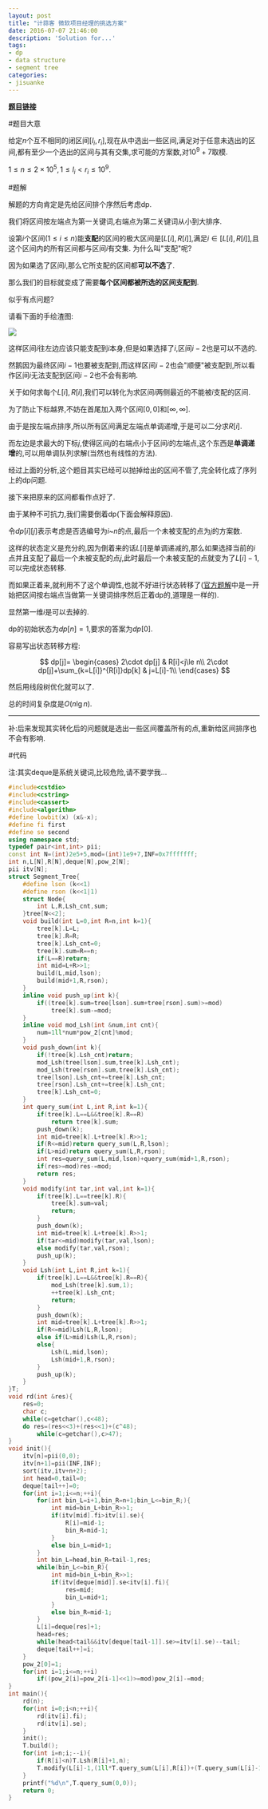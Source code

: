 ```yaml
---
layout: post
title: "计蒜客 微软项目经理的挑选方案"
date: 2016-07-07 21:46:00
description: 'Solution for...'
tags:
- dp
- data structure
- segment tree
categories:
- jisuanke
---
```


[**题目链接**](https://nanti.jisuanke.com/t/11218)

#题目大意

给定$n$个互不相同的闭区间$[l_i,r_i]$,现在从中选出一些区间,满足对于任意未选出的区间,都有至少一个选出的区间与其有交集,求可能的方案数,对$10^9+7$取模.

$1\le n\le2\times10^5,1\le l_i<r_i\le10^9.$

#题解

解题的方向肯定是先给区间排个序然后考虑dp.

我们将区间按左端点为第一关键词,右端点为第二关键词从小到大排序.

设第$i$个区间($1\le i\le n$)能**支配**的区间的极大区间是$[L[i],R[i]]$,满足$i\in[L[i],R[i]]$,且这个区间内的所有区间都与区间$i$有交集.
为什么叫"支配"呢?

因为如果选了区间$i$,那么它所支配的区间都**可以不选**了.

那么我们的目标就变成了需要**每个区间都被所选的区间支配到**.

似乎有点问题?

请看下面的手绘渣图:

![](http://kyleyoung-ymj.cf/assets/img/upload/jisuanke-select.png)

这样区间$i$往左边应该只能支配到$i$本身,但是如果选择了$i$,区间$i-2$也是可以不选的.

然鹅因为最终区间$i-1$也要被支配到,而这样区间$i-2$也会"顺便"被支配到,所以看作区间$i$无法支配到区间$i-2$也不会有影响.

关于如何求每个$L[i],R[i]$,我们可以转化为求区间$i$两侧最近的不能被$i$支配的区间.

为了防止下标越界,不妨在首尾加入两个区间$[0,0]$和$[\infty,\infty]$.

由于是按左端点排序,所以所有区间满足左端点单调递增,于是可以二分求$R[i]$.

而左边是求最大的下标$j$,使得区间$j$的右端点小于区间$i$的左端点,这个东西是**单调递增**的,可以用单调队列求解(当然也有线性的方法).

经过上面的分析,这个题目其实已经可以抛掉给出的区间不管了,完全转化成了序列上的dp问题.

接下来把原来的区间都看作点好了.

由于某种不可抗力,我们需要倒着dp(下面会解释原因).

令$dp[i][j]$表示考虑是否选编号为$i$~$n$的点,最后一个未被支配的点为$j$的方案数.

这样的状态定义是充分的,因为倒着来的话$L[i]$是单调递减的,那么如果选择当前的$i$点并且支配了最后一个未被支配的点$j$,此时最后一个未被支配的点就变为了$L[i]-1$,可以完成状态转移.

而如果正着来,就利用不了这个单调性,也就不好进行状态转移了([官方题解](http://blog.jisuanke.com/?p=229)中是一开始把区间按右端点当做第一关键词排序然后正着dp的,道理是一样的).


显然第一维$i$是可以去掉的.

dp的初始状态为$dp[n]=1$,要求的答案为$dp[0]$.

容易写出状态转移方程:

$$
dp[j]=
\begin{cases}
2\cdot dp[j] & R[i]<j\le n\\
2\cdot dp[j]+\sum_{k=L[i]}^{R[i]}dp[k] & j=L[i]-1\\
\end{cases}
$$

然后用线段树优化就可以了.

总的时间复杂度是$O(n\lg n)$.

---

补:后来发现其实转化后的问题就是选出一些区间覆盖所有的点,重新给区间排序也不会有影响.

#代码

注:其实deque是系统关键词,比较危险,请不要学我...

```c++
#include<cstdio>
#include<cstring>
#include<cassert>
#include<algorithm>
#define lowbit(x) (x&-x);
#define fi first
#define se second
using namespace std;
typedef pair<int,int> pii;
const int N=(int)2e5+5,mod=(int)1e9+7,INF=0x7fffffff;
int n,L[N],R[N],deque[N],pow_2[N];
pii itv[N];
struct Segment_Tree{
	#define lson (k<<1)
	#define rson (k<<1|1)
	struct Node{
		int L,R,Lsh_cnt,sum;
	}tree[N<<2];
	void build(int L=0,int R=n,int k=1){
		tree[k].L=L;
		tree[k].R=R;
		tree[k].Lsh_cnt=0;
		tree[k].sum=R==n;
		if(L==R)return;
		int mid=L+R>>1;
		build(L,mid,lson);
		build(mid+1,R,rson);
	}
	inline void push_up(int k){
		if((tree[k].sum=tree[lson].sum+tree[rson].sum)>=mod)
			tree[k].sum-=mod;
	}
	inline void mod_Lsh(int &num,int cnt){
		num=1ll*num*pow_2[cnt]%mod;
	}
	void push_down(int k){
		if(!tree[k].Lsh_cnt)return;
		mod_Lsh(tree[lson].sum,tree[k].Lsh_cnt);
		mod_Lsh(tree[rson].sum,tree[k].Lsh_cnt);
		tree[lson].Lsh_cnt+=tree[k].Lsh_cnt;
		tree[rson].Lsh_cnt+=tree[k].Lsh_cnt;
		tree[k].Lsh_cnt=0;
	}
	int query_sum(int L,int R,int k=1){
		if(tree[k].L==L&&tree[k].R==R)
			return tree[k].sum;
		push_down(k);
		int mid=tree[k].L+tree[k].R>>1;
		if(R<=mid)return query_sum(L,R,lson);
		if(L>mid)return query_sum(L,R,rson);
		int res=query_sum(L,mid,lson)+query_sum(mid+1,R,rson);
		if(res>=mod)res-=mod;
		return res;
	}
	void modify(int tar,int val,int k=1){
		if(tree[k].L==tree[k].R){
			tree[k].sum=val;
			return;
		}
		push_down(k);
		int mid=tree[k].L+tree[k].R>>1;
		if(tar<=mid)modify(tar,val,lson);
		else modify(tar,val,rson);
		push_up(k);
	}
	void Lsh(int L,int R,int k=1){
		if(tree[k].L==L&&tree[k].R==R){
			mod_Lsh(tree[k].sum,1);
			++tree[k].Lsh_cnt;
			return;
		}
		push_down(k);
		int mid=tree[k].L+tree[k].R>>1;
		if(R<=mid)Lsh(L,R,lson);
		else if(L>mid)Lsh(L,R,rson);
		else{
			Lsh(L,mid,lson);
			Lsh(mid+1,R,rson);
		}
		push_up(k);
	}
}T;
void rd(int &res){
	res=0;
	char c;
	while(c=getchar(),c<48);
	do res=(res<<3)+(res<<1)+(c^48);
		while(c=getchar(),c>47);
}
void init(){
	itv[n]=pii(0,0);
	itv[n+1]=pii(INF,INF);
	sort(itv,itv+n+2);
	int head=0,tail=0;
	deque[tail++]=0;
	for(int i=1;i<=n;++i){
		for(int bin_L=i+1,bin_R=n+1;bin_L<=bin_R;){
			int mid=bin_L+bin_R>>1;
			if(itv[mid].fi>itv[i].se){
				R[i]=mid-1;
				bin_R=mid-1;
			}
			else bin_L=mid+1;
		}
		int bin_L=head,bin_R=tail-1,res;
		while(bin_L<=bin_R){
			int mid=bin_L+bin_R>>1;
			if(itv[deque[mid]].se<itv[i].fi){
				res=mid;
				bin_L=mid+1;
			}
			else bin_R=mid-1;
		}
		L[i]=deque[res]+1;
		head=res;
		while(head<tail&&itv[deque[tail-1]].se>=itv[i].se)--tail;
		deque[tail++]=i;
	}
	pow_2[0]=1;
	for(int i=1;i<=n;++i)
		if((pow_2[i]=pow_2[i-1]<<1)>=mod)pow_2[i]-=mod;
}
int main(){
	rd(n);
	for(int i=0;i<n;++i){
		rd(itv[i].fi);
		rd(itv[i].se);
	}
	init();
	T.build();
	for(int i=n;i;--i){
		if(R[i]<n)T.Lsh(R[i]+1,n);
		T.modify(L[i]-1,(1ll*T.query_sum(L[i],R[i])+(T.query_sum(L[i]-1,L[i]-1)<<1))%mod);
	}
	printf("%d\n",T.query_sum(0,0));
	return 0;
}
```
